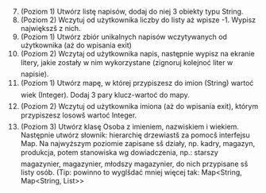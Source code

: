 7. (Poziom 1) Utwórz listę napisów, dodaj do niej 3 obiekty typu String.
8. (Poziom 2) Wczytuj od użytkownika liczby do listy aż wpisze -1. Wypisz największš z nich. 
9. (Poziom 1) Utwórz zbiór unikalnych napisów wczytywanych od użytkownika (aż do wpisania exit)
10. (Poziom 2) Wczytaj od użytkownika napis, następnie wypisz na ekranie litery, jakie zostały w nim wykorzystane (zignoruj kolejnoć liter w napisie).
11. (Poziom 1) Utwórz mapę, w której przypiszesz do imion (String) wartoć wiek (Integer). Dodaj 3 pary klucz-wartoć do mapy.
12. (Poziom 2) Wczytuj od użytkownika imiona (aż do wpisania exit), którym przypiszesz losowš wartoć Integer.
13. (Poziom 3) Utwórz klasę Osoba z imieniem, nazwiskiem i wiekiem. Następnie utwórz słownik: hierarchię drzewiastš za pomocš interfejsu Map. Na najwyższym poziomie zapisane sš działy, np. kadry, magazyn, produkcja, potem stanowiska wg dowiadczenia, np.: starszy magazynier, magazynier, młodszy magazynier, do nich przypisane sš listy osób. (Tip: powinno to wyglšdać mniej więcej tak: Map<String, Map<String, List<Osoba>>>